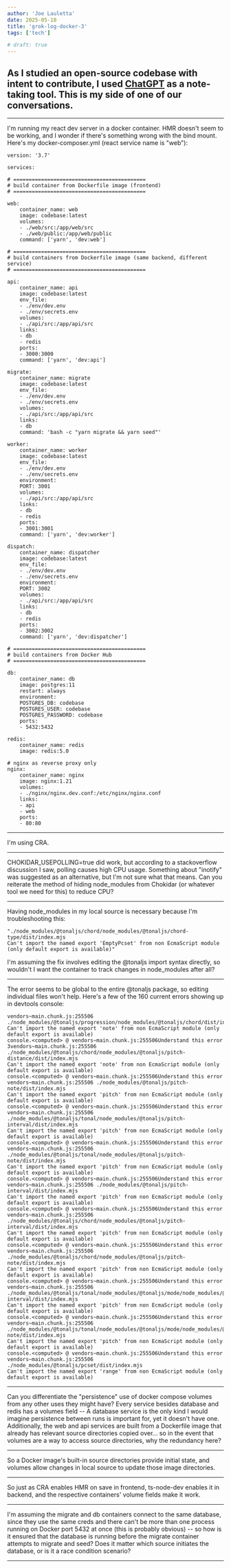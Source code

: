 ```yaml
---
author: 'Joe Lauletta'
date: 2025-05-10
title: 'grok-log-docker-3'
tags: ['tech']

# draft: true
---
```


## As I studied an open-source codebase with intent to contribute, I used [ChatGPT](https://chatgpt.com) as a note-taking tool. This is my side of one of our conversations.

---

I'm running my react dev server in a docker container. HMR doesn't seem to be working, and I wonder if there's something wrong with the bind mount. Here's my docker-composer.yml (react service name is "web"):

```
version: '3.7'

services:

# ===========================================
# build container from Dockerfile image (frontend)
# ===========================================

web:
    container_name: web
    image: codebase:latest
    volumes:
    - ./web/src:/app/web/src
    - ./web/public:/app/web/public
    command: ['yarn', 'dev:web']

# ===========================================
# build containers from Dockerfile image (same backend, different service)
# ===========================================

api:
    container_name: api
    image: codebase:latest
    env_file:
    - ./env/dev.env
    - ./env/secrets.env
    volumes:
    - ./api/src:/app/api/src
    links:
    - db
    - redis
    ports:
    - 3000:3000
    command: ['yarn', 'dev:api']

migrate:
    container_name: migrate
    image: codebase:latest
    env_file:
    - ./env/dev.env
    - ./env/secrets.env
    volumes:
    - ./api/src:/app/api/src
    links:
    - db
    command: 'bash -c "yarn migrate && yarn seed"'

worker:
    container_name: worker
    image: codebase:latest
    env_file:
    - ./env/dev.env
    - ./env/secrets.env
    environment:
    PORT: 3001
    volumes:
    - ./api/src:/app/api/src
    links:
    - db
    - redis
    ports:
    - 3001:3001
    command: ['yarn', 'dev:worker']

dispatch:
    container_name: dispatcher
    image: codebase:latest
    env_file:
    - ./env/dev.env
    - ./env/secrets.env
    environment:
    PORT: 3002
    volumes:
    - ./api/src:/app/api/src
    links:
    - db
    - redis
    ports:
    - 3002:3002
    command: ['yarn', 'dev:dispatcher']

# ===========================================
# build containers from Docker Hub
# ===========================================

db:
    container_name: db
    image: postgres:11
    restart: always
    environment:
    POSTGRES_DB: codebase
    POSTGRES_USER: codebase
    POSTGRES_PASSWORD: codebase
    ports:
    - 5432:5432

redis:
    container_name: redis
    image: redis:5.0

# nginx as reverse proxy only
nginx:
    container_name: nginx
    image: nginx:1.21
    volumes:
    - ./nginx/nginx.dev.conf:/etc/nginx/nginx.conf
    links:
    - api
    - web
    ports:
    - 80:80
```

---

I'm using CRA.

---

CHOKIDAR_USEPOLLING=true did work, but according to a stackoverflow discussion I saw, polling causes high CPU usage. Something about "inotify" was suggested as an alternative, but I'm not sure what that means. Can you reiterate the method of hiding node_modules from Chokidar (or whatever tool we need for this) to reduce CPU?

---

Having node_modules in my local source is necessary because I'm troubleshooting this:

```
"./node_modules/@tonaljs/chord/node_modules/@tonaljs/chord-type/dist/index.mjs
Can't import the named export 'EmptyPcset' from non EcmaScript module (only default export is available)"
```

I'm assuming the fix involves editing the @tonaljs import syntax directly, so wouldn't I want the container to track changes in node_modules after all? 

---

The error seems to be global to the entire @tonaljs package, so editing individual files won't help. Here's a few of the 160 current errors showing up in devtools console:

```
vendors~main.chunk.js:255506 ./node_modules/@tonaljs/progression/node_modules/@tonaljs/chord/dist/index.mjs
Can't import the named export 'note' from non EcmaScript module (only default export is available)
console.<computed> @ vendors~main.chunk.js:255506Understand this error
3vendors~main.chunk.js:255506 ./node_modules/@tonaljs/chord/node_modules/@tonaljs/pitch-distance/dist/index.mjs
Can't import the named export 'note' from non EcmaScript module (only default export is available)
console.<computed> @ vendors~main.chunk.js:255506Understand this error
vendors~main.chunk.js:255506 ./node_modules/@tonaljs/pitch-note/dist/index.mjs
Can't import the named export 'pitch' from non EcmaScript module (only default export is available)
console.<computed> @ vendors~main.chunk.js:255506Understand this error
vendors~main.chunk.js:255506 ./node_modules/@tonaljs/tonal/node_modules/@tonaljs/pitch-interval/dist/index.mjs
Can't import the named export 'pitch' from non EcmaScript module (only default export is available)
console.<computed> @ vendors~main.chunk.js:255506Understand this error
vendors~main.chunk.js:255506 ./node_modules/@tonaljs/tonal/node_modules/@tonaljs/pitch-note/dist/index.mjs
Can't import the named export 'pitch' from non EcmaScript module (only default export is available)
console.<computed> @ vendors~main.chunk.js:255506Understand this error
vendors~main.chunk.js:255506 ./node_modules/@tonaljs/pitch-interval/dist/index.mjs
Can't import the named export 'pitch' from non EcmaScript module (only default export is available)
console.<computed> @ vendors~main.chunk.js:255506Understand this error
vendors~main.chunk.js:255506 ./node_modules/@tonaljs/chord/node_modules/@tonaljs/pitch-interval/dist/index.mjs
Can't import the named export 'pitch' from non EcmaScript module (only default export is available)
console.<computed> @ vendors~main.chunk.js:255506Understand this error
vendors~main.chunk.js:255506 ./node_modules/@tonaljs/chord/node_modules/@tonaljs/pitch-note/dist/index.mjs
Can't import the named export 'pitch' from non EcmaScript module (only default export is available)
console.<computed> @ vendors~main.chunk.js:255506Understand this error
vendors~main.chunk.js:255506 ./node_modules/@tonaljs/tonal/node_modules/@tonaljs/mode/node_modules/@tonaljs/pitch-interval/dist/index.mjs
Can't import the named export 'pitch' from non EcmaScript module (only default export is available)
console.<computed> @ vendors~main.chunk.js:255506Understand this error
vendors~main.chunk.js:255506 ./node_modules/@tonaljs/tonal/node_modules/@tonaljs/mode/node_modules/@tonaljs/pitch-note/dist/index.mjs
Can't import the named export 'pitch' from non EcmaScript module (only default export is available)
console.<computed> @ vendors~main.chunk.js:255506Understand this error
vendors~main.chunk.js:255506 ./node_modules/@tonaljs/pcset/dist/index.mjs
Can't import the named export 'range' from non EcmaScript module (only default export is available)
```

---

Can you differentiate the "persistence" use of docker compose volumes from any other uses they might have? Every service besides database and redis has a volumes field -- A database service is the only kind I would imagine persistence between runs is important for, yet it doesn't have one. Additionally, the web and api services are built from a Dockerfile image that already has relevant source directories copied over... so in the event that volumes are a way to access source directories, why the redundancy here?

---

So a Docker image's built-in source directories provide initial state, and volumes allow changes in local source to update those image directories.

---

So just as CRA enables HMR on save in frontend, ts-node-dev enables it in backend, and the respective containers' volume fields make it work.

---

I'm assuming the migrate and db containers connect to the same database, since they use the same creds and there can't be more than one process running on Docker port 5432 at once (this is probably obvious) -- so how is it ensured that the database is running before the migrate container attempts to migrate and seed? Does it matter which source initiates the database, or is it a race condition scenario?

---